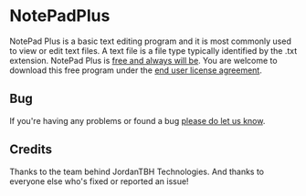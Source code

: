NotePadPlus
===========

NotePad Plus is a basic text editing program and it is most commonly used to view or edit text files. A text file is a file type typically identified by the .txt extension. NotePad Plus is [free and always will be](https://jordantbh.freshdesk.com/support/solutions/articles/72152-are-there-hidden-costs-why-is-notepad-plus-free-how-do-you-make-money-). You are welcome to download this free program under the [end user license agreement](https://jordantbh.freshdesk.com/support/solutions/articles/72255-end-user-license-agreement-eula-).

Bug
---------------------
If you're having any problems or found a bug [please do let us know](http://bug.jordancouzens.me).


Credits
---------------------
Thanks to the team behind JordanTBH Technologies. And thanks to everyone else who's fixed or reported an issue!
